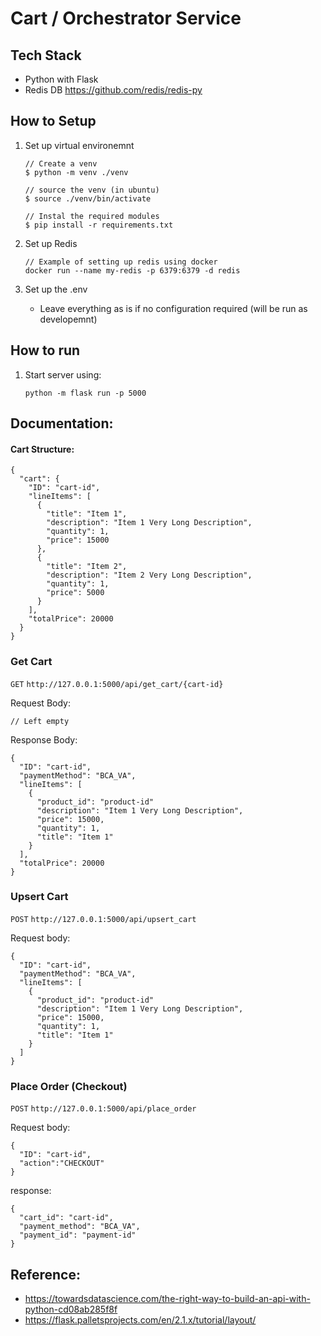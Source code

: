 # Cart / Orchestrator Service
## Tech Stack
- Python with Flask
- Redis DB https://github.com/redis/redis-py

## How to Setup
1. Set up virtual environemnt
    ```
    // Create a venv
    $ python -m venv ./venv

    // source the venv (in ubuntu)
    $ source ./venv/bin/activate

    // Instal the required modules
    $ pip install -r requirements.txt
    ```
2. Set up Redis 
    ```
    // Example of setting up redis using docker
    docker run --name my-redis -p 6379:6379 -d redis
    ```

3. Set up the .env
    - Leave everything as is if no configuration required (will be run as developemnt)

## How to run
1. Start server using:
    ```
    python -m flask run -p 5000
    ```


## Documentation:
#### Cart Structure:
```
{
  "cart": {
    "ID": "cart-id",
    "lineItems": [
      {
        "title": "Item 1",
        "description": "Item 1 Very Long Description",
        "quantity": 1,
        "price": 15000
      },
      {
        "title": "Item 2",
        "description": "Item 2 Very Long Description",
        "quantity": 1,
        "price": 5000
      }
    ],
    "totalPrice": 20000
  }
}
```

### Get Cart
`GET` `http://127.0.0.1:5000/api/get_cart/{cart-id}`

Request Body:
```
// Left empty
```
Response Body:
```
{
  "ID": "cart-id",
  "paymentMethod": "BCA_VA",
  "lineItems": [
    {
      "product_id": "product-id"
      "description": "Item 1 Very Long Description",
      "price": 15000,
      "quantity": 1,
      "title": "Item 1"
    }
  ],
  "totalPrice": 20000
}
```

### Upsert Cart
`POST` `http://127.0.0.1:5000/api/upsert_cart`

Request body:
```
{
  "ID": "cart-id",
  "paymentMethod": "BCA_VA",
  "lineItems": [
    {
      "product_id": "product-id"
      "description": "Item 1 Very Long Description",
      "price": 15000,
      "quantity": 1,
      "title": "Item 1"
    }
  ]
}
```
### Place Order (Checkout)
`POST` `http://127.0.0.1:5000/api/place_order`

Request body:
```
{
  "ID": "cart-id",
  "action":"CHECKOUT"
}
```
response:
```
{
  "cart_id": "cart-id",
  "payment_method": "BCA_VA",
  "payment_id": "payment-id"
}
```
## Reference:
- https://towardsdatascience.com/the-right-way-to-build-an-api-with-python-cd08ab285f8f
- https://flask.palletsprojects.com/en/2.1.x/tutorial/layout/
